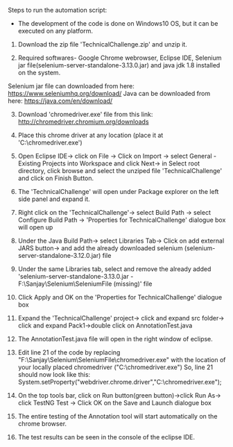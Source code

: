 Steps to run the automation script:

* The development of the code is done on Windows10 OS, but it can be executed on any platform.

1. Download the zip file 'TechnicalChallenge.zip' and unzip it.

2. Required softwares- Google Chrome webrowser, Eclipse IDE, Selenium jar file(selenium-server-standalone-3.13.0.jar) and java jdk 1.8 installed on the system.

Selenium jar file can downloaded from here: https://www.seleniumhq.org/download/ 
Java can be downloaded from here: https://java.com/en/download/

3. Download 'chromedriver.exe' file from this link: http://chromedriver.chromium.org/downloads

4. Place this chrome driver at any location (place it at 'C:\chromedriver.exe')

5. Open Eclipse IDE-> click on File -> Click on Import -> select General - Existing Projects into Workspace and click Next-> in Select root directory, click browse and select the unziped file 'TechnicalChallenge' and click on Finish Button.

6. The 'TechnicalChallenge' will open under Package explorer on the left side panel and expand it.

7. Right click on the 'TechnicalChallenge'-> select Build Path -> select Configure Build Path -> 'Properties for TechnicalChallenge' dialogue box will open up

8. Under the Java Build Path-> select Libraries Tab-> Click on add external JARS button-> and add the already downloaded selenium (selenium-server-standalone-3.12.0.jar) file

9. Under the same Libraries tab, select and remove the already added 'selenium-server-standalone-3.13.0.jar - F:\Sanjay\Selenium\SeleniumFile (missing)' file

10. Click Apply and OK on the 'Properties for TechnicalChallenge' dialogue box

11. Expand the 'TechnicalChallenge' project-> click and expand src folder-> click and expand Pack1->double click on AnnotationTest.java

12. The AnnotationTest.java file will open in the right window of eclipse.

13. Edit line 21 of the code by replacing "F:\\Sanjay\\Selenium\\SeleniumFile\\chromedriver.exe" with the location of your locally placed chromedriver ("C:\\chromedriver.exe")
    So, line 21 should now look like this:  System.setProperty("webdriver.chrome.driver","C:\\chromedriver.exe");

14. On the top tools bar, click on Run button(green button)->click Run As-> click TestNG Test -> Click OK on the Save and Launch dialogue box

15. The entire testing of the Annotation tool will start automatically on the chrome browser.

16. The test results can be seen in the console of the eclipse IDE.
